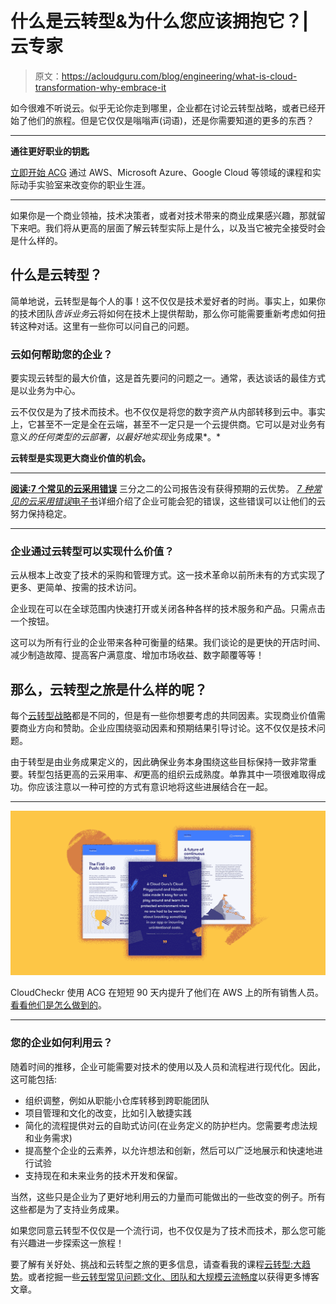 # 什么是云转型&为什么您应该拥抱它？|云专家

> 原文：<https://acloudguru.com/blog/engineering/what-is-cloud-transformation-why-embrace-it>

如今很难不听说云。似乎无论你走到哪里，企业都在讨论云转型战略，或者已经开始了他们的旅程。但是它仅仅是嗡嗡声(词语)，还是你需要知道的更多的东西？

* * *

**通往更好职业的钥匙**

[立即开始 ACG](https://acloudguru.com/pricing) 通过 AWS、Microsoft Azure、Google Cloud 等领域的课程和实际动手实验室来改变你的职业生涯。

* * *

如果你是一个商业领袖，技术决策者，或者对技术带来的商业成果感兴趣，那就留下来吧。我们将从更高的层面了解云转型实际上是什么，以及当它被完全接受时会是什么样的。

## 什么是云转型？

简单地说，云转型是每个人的事！这不仅仅是技术爱好者的时尚。事实上，如果你的技术团队*告诉业务*云将如何在技术上提供帮助，那么你可能需要重新考虑如何扭转这种对话。这里有一些你可以问自己的问题。

### 云如何帮助您的企业？

要实现云转型的最大价值，这是首先要问的问题之一。通常，表达谈话的最佳方式是以业务为中心。

云不仅仅是为了技术而技术。也不仅仅是将您的数字资产从内部转移到云中。事实上，它甚至不一定是全在云端，甚至不一定只是一个云提供商。它可以是对业务有意义*的任何类型的云部署，以最好地实现*业务成果*。*

**云转型是实现更大商业价值的机会。**

* * *

**[阅读:7 个常见的云采用错误](https://go.acloudguru.com/cloud-adoption-mistakes-ebook)** 三分之二的公司报告没有获得预期的云优势。 [*7 种常见的云采用错误*电子书](https://go.acloudguru.com/cloud-adoption-mistakes-ebook)详细介绍了企业可能会犯的错误，这些错误可以让他们的云努力保持稳定。

* * *

### 企业通过云转型可以实现什么价值？

云从根本上改变了技术的采购和管理方式。这一技术革命以前所未有的方式实现了更多、更简单、按需的技术访问。

企业现在可以在全球范围内快速打开或关闭各种各样的技术服务和产品。只需点击一个按钮。

这可以为所有行业的企业带来各种可衡量的结果。我们谈论的是更快的开店时间、减少制造故障、提高客户满意度、增加市场收益、数字颠覆等等！

## 那么，云转型之旅是什么样的呢？

每个[云转型战略](https://learn.acloud.guru/series/cloud-adoption-essentials)都是不同的，但是有一些你想要考虑的共同因素。实现商业价值需要商业方向和赞助。企业应围绕驱动因素和预期结果引导讨论。这不仅仅是技术问题。

由于转型是由业务成果定义的，因此确保业务本身围绕这些目标保持一致非常重要。转型包括更高的云采用率、*和*更高的组织云成熟度。单靠其中一项很难取得成功。你应该注意以一种可控的方式有意识地将这些进展结合在一起。

* * *

![](img/bfb7b9915b29cd217c34556dfd956289.png)

CloudCheckr 使用 ACG 在短短 90 天内提升了他们在 AWS 上的所有销售人员。[看看他们是怎么做到的](https://go.acloudguru.com/cloudcheckr-case-study?cpn=7013u000000VDht)。

* * *

### 您的企业如何利用云？

随着时间的推移，企业可能需要对技术的使用以及人员和流程进行现代化。因此，这可能包括:

*   组织调整，例如从职能小仓库转移到跨职能团队
*   项目管理和文化的改变，比如引入敏捷实践
*   简化的流程提供对云的自助式访问(在业务定义的防护栏内。您需要考虑法规和业务需求)
*   提高整个企业的云素养，以允许想法和创新，然后可以广泛地展示和快速地进行试验
*   支持现在和未来业务的技术开发和保留。

当然，这些只是企业为了更好地利用云的力量而可能做出的一些改变的例子。所有这些都是为了支持业务成果。

如果您同意云转型不仅仅是一个流行词，也不仅仅是为了技术而技术，那么您可能有兴趣进一步探索这一旅程！

要了解有关好处、挑战和云转型之旅的更多信息，请查看我的课程[云转型:大趋势](https://acloudguru.com/course/cloud-transformation-the-big-picture)。或者挖掘一些[云转型常见问题:文化、团队和大规模云流畅度](https://acloudguru.com/blog/business/cloud-transformation-faqs-culture-teams-and-cloud-fluency-at-scale)以获得更多博客文章。